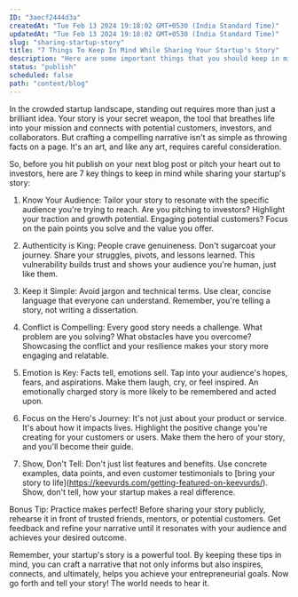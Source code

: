 ```yaml
---
ID: "3aecf2444d3a"
createdAt: "Tue Feb 13 2024 19:18:02 GMT+0530 (India Standard Time)"
updatedAt: "Tue Feb 13 2024 19:18:02 GMT+0530 (India Standard Time)"
slug: "sharing-startup-story"
title: "7 Things To Keep In Mind While Sharing Your Startup's Story"
description: "Here are some important things that you should keep in mind while sharing the story of your startup."
status: "publish"
scheduled: false
path: "content/blog"
---
```

In the crowded startup landscape, standing out requires more than just a brilliant idea. Your story is your secret weapon, the tool that breathes life into your mission and connects with potential customers, investors, and collaborators. But crafting a compelling narrative isn't as simple as throwing facts on a page. It's an art, and like any art, requires careful consideration.

So, before you hit publish on your next blog post or pitch your heart out to investors, here are 7 key things to keep in mind while sharing your startup's story:

1. Know Your Audience: Tailor your story to resonate with the specific audience you're trying to reach. Are you pitching to investors? Highlight your traction and growth potential. Engaging potential customers? Focus on the pain points you solve and the value you offer.

2. Authenticity is King: People crave genuineness. Don't sugarcoat your journey. Share your struggles, pivots, and lessons learned. This vulnerability builds trust and shows your audience you're human, just like them.

3. Keep it Simple: Avoid jargon and technical terms. Use clear, concise language that everyone can understand. Remember, you're telling a story, not writing a dissertation.

4. Conflict is Compelling: Every good story needs a challenge. What problem are you solving? What obstacles have you overcome? Showcasing the conflict and your resilience makes your story more engaging and relatable.

5. Emotion is Key: Facts tell, emotions sell. Tap into your audience's hopes, fears, and aspirations. Make them laugh, cry, or feel inspired. An emotionally charged story is more likely to be remembered and acted upon.

6. Focus on the Hero's Journey: It's not just about your product or service. It's about how it impacts lives. Highlight the positive change you're creating for your customers or users. Make them the hero of your story, and you'll become their guide.

7. Show, Don't Tell: Don't just list features and benefits. Use concrete examples, data points, and even customer testimonials to \[bring your story to life]\(<https://keevurds.com/getting-featured-on-keevurds/>). Show, don't tell, how your startup makes a real difference.

Bonus Tip: Practice makes perfect! Before sharing your story publicly, rehearse it in front of trusted friends, mentors, or potential customers. Get feedback and refine your narrative until it resonates with your audience and achieves your desired outcome.

Remember, your startup's story is a powerful tool. By keeping these tips in mind, you can craft a narrative that not only informs but also inspires, connects, and ultimately, helps you achieve your entrepreneurial goals. Now go forth and tell your story! The world needs to hear it.
